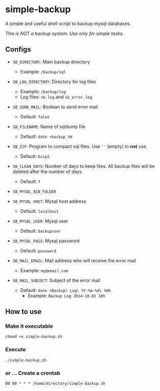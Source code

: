 simple-backup
=============

A simple and useful shell script to backup mysql databases.

*This is NOT a backup system. Use only for simple tasks.*

## Configs

* `SB_DIRECTORY`: Main backup directory
    * Example: `/backup/sql`


* `SB_LOG_DIRECTORY`: Directory for log files
    * Example: `/backup/log`
    * Log files: `sb.log` and `sb_error.log`


* `SB_SEND_MAIL`: Boolean to send error mail
    * Default: `false`


* `SB_FILENAME`: Name of sqldump file
    * Default: `date +backup_%H`


* `SB_ZIP`: Program to compact sql files. Use `''` (empty) to **not** use.
    * Default: `bzip2`


* `SB_CLEAN_DAYS`: Number of days to keep files. All backup files will be deleted after the number of days.
    * Default: `7`


* `SB_MYSQL_BIN_FOLDER`


* `SB_MYSQL_HOST`: Mysql host address
    * Default: `localhost`


* `SB_MYSQL_USER`: Mysql user
    * Default: `backupuser`


* `SB_MYSQL_PASS`: Mysql password
    * Default: `password`


* `SB_MAIL_EMAIL`: Mail address who will receive the error mail
    * Example: `my@email.com`


* `SB_MAIL_SUBJECT`: Subject of the error mail
    * Default: `date +Backup\ Log\ %Y-%m-%d\ %Hh`
        * Example: `Backup Log 2014-10-01 10h`


## How to use

### Make it executable
    chmod +x simple-backup.sh


### Execute
    ./simple-backup.sh

### or ... Create a crontab
    00 00 * * * /home/directory/simple-backup.sh
